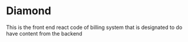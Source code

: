 # Diamond
This is the front end react code of billing system that is designated to do have content from the backend

